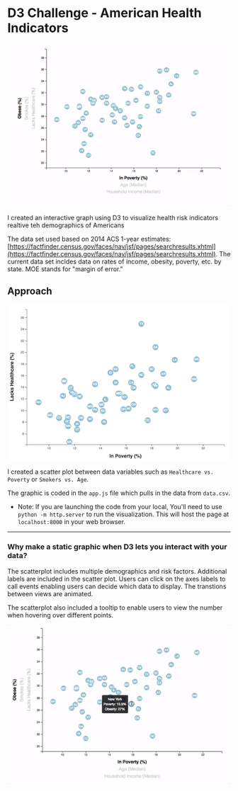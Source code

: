 # D3 Challenge - American Health Indicators 

![7-animated-scatter](Images/7-animated-scatter.gif)

I created an interactive graph using D3 to visualize health risk indicators realtive teh demographics of Americans

The data set used based on 2014 ACS 1-year estimates: [https://factfinder.census.gov/faces/nav/jsf/pages/searchresults.xhtml](https://factfinder.census.gov/faces/nav/jsf/pages/searchresults.xhtml). The current data set incldes data on rates of income, obesity, poverty, etc. by state. MOE stands for "margin of error."


## Approach
![4-scatter](Images/4-scatter.jpg)

I created a scatter plot between data variables such as `Healthcare vs. Poverty` or `Smokers vs. Age`.

The graphic is coded in the `app.js` file which pulls in the data from `data.csv`. 

* Note: If you are launching the code from your local, You'll need to use `python -m http.server` to run the visualization. This will host the page at `localhost:8000` in your web browser.

- - -

### Why make a static graphic when D3 lets you interact with your data?

The scatterplot includes multiple demographics and risk factors. Additional labels are included in the scatter plot. Users can click on the axes labels to call events enabling users can decide which data to display. The transtions between views are animated. 

The scatterplot also included a tooltip to enable users to view the number when hovering over different points. 

![8-tooltip](Images/8-tooltip.gif)
